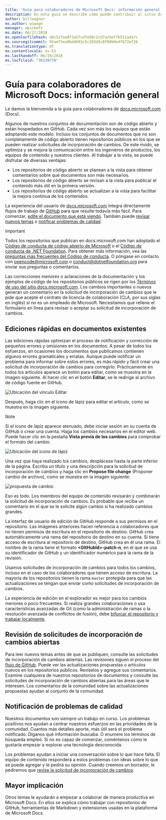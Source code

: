 ```yaml
---
title: 'Guía para colaboradores de Microsoft Docs: información general'
description: En esta guía se describe cómo puede contribuir al sitio de documentación de Microsoft docs.microsoft.com.
author: billwagner
ms.author: wiwagn
manager: wpickett
ms.date: 04/17/2018
ms.openlocfilehash: a0c52fea8f3a57cdfe89c2cd7a24ef7b511ada7c
ms.sourcegitcommit: 92aef5ea8bdd692c5c393d5c8f99b9e4f672ef2b
ms.translationtype: HT
ms.contentlocale: es-ES
ms.lasthandoff: 06/19/2018
ms.locfileid: "36239778"
---
```

# <a name="microsoft-docs-contributor-guide-overview"></a>Guía para colaboradores de Microsoft Docs: información general

Le damos la bienvenida a la guía para colaboradores de [docs.microsoft.com](https://docs.microsoft.com) (Docs).

Algunos de nuestros conjuntos de documentación son de código abierto y están hospedados en GitHub. Cada vez son más los equipos que están adoptando este modelo. Incluso los conjuntos de documentos que no son completamente de código abierto tienen repositorios públicos en los que se pueden realizar solicitudes de incorporación de cambios. De este modo, se optimiza y se mejora la comunicación entre los ingenieros de productos, los equipos de contenido y nuestros clientes. Al trabajar a la vista, se puede disfrutar de diversas ventajas:

- Los repositorios de código abierto se planean a la vista para obtener comentarios sobre qué documentos son más necesarios.
- Los repositorios de código abierto se revisan a la vista para publicar el contenido más útil en la primera versión.
- Los repositorios de código abierto se actualizan a la vista para facilitar la mejora continua de los contenidos.

La experiencia del usuario de [docs.microsoft.com](https://docs.microsoft.com) integra directamente flujos de trabajo de [GitHub](https://github.com) para que resulte todavía más fácil. Para comenzar, [edite el documento que está viendo](#quick-edits-to-existing-documents). También puede [revisar nuevos temas](#review-open-prs) o [notificar problemas de calidad](#create-quality-issues).

> [!IMPORTANT]
> Todos los repositorios que publican en docs.microsoft.com han adoptado el [Código de conducta de código abierto de Microsoft](https://opensource.microsoft.com/codeofconduct/) o el [Código de conducta de .NET Foundation](https://dotnetfoundation.org/code-of-conduct). Para obtener más información, vea las [preguntas más frecuentes del Código de conducta](https://opensource.microsoft.com/codeofconduct/faq/). O póngase en contacto con [opencode@microsoft.com](mailto:opencode@microsoft.com) o [conduct@dotnetfoundation.org](mailto:conduct@dotnetfoundation.org) para enviar sus preguntas o comentarios.<br>
>
> Las correcciones menores o aclaraciones de la documentación y los ejemplos de código de los repositorios públicos se rigen por los [Términos de uso del sitio docs.microsoft.com](https://docs.microsoft.com/legal/termsofuse). Los cambios importantes o nuevos generan un comentario en la solicitud de incorporación de cambios que le pide que acepte el contrato de licencia de colaboración (CLA, por sus siglas en inglés) si no es un empleado de Microsoft. Necesitamos que rellene el formulario en línea para revisar o aceptar su solicitud de incorporación de cambios.

## <a name="quick-edits-to-existing-documents"></a>Ediciones rápidas en documentos existentes

Las ediciones rápidas optimizan el proceso de notificación y corrección de pequeños errores y omisiones en los documentos. A pesar de todos los esfuerzos, en ocasiones los documentos que publicamos contienen algunos errores gramaticales y erratas. Aunque puede notificar un problema para informar sobre estos errores, es más rápido y fácil crear una solicitud de incorporación de cambios para corregirlo. Prácticamente en todos los artículos aparece un botón para editar, como se muestra en la imagen siguiente. Al hacer clic en el botón **Editar**, se le redirige al archivo de código fuente en GitHub.

![Ubicación del vínculo Editar](./media/index/edit-article.png)

Después, haga clic en el icono de lápiz para editar el artículo, como se muestra en la imagen siguiente.

> [!NOTE]
> Si el icono de lápiz aparece atenuado, debe iniciar sesión en su cuenta de GitHub o crear una cuenta. Haga los cambios necesarios en el editor web. Puede hacer clic en la pestaña **Vista previa de los cambios** para comprobar el formato del cambio.

![Ubicación del icono de lápiz](./media/index/editicon.png)

Una vez que haya realizado los cambios, desplácese hasta la parte inferior de la página. Escriba un título y una descripción para la solicitud de incorporación de cambios y haga clic en **Propose file change** (Proponer cambio de archivo), como se muestra en la imagen siguiente:

![propuesta de cambio](./media/index/submit-pull-request.png)

Eso es todo. Los miembros del equipo de contenido revisarán y combinarán la solicitud de incorporación de cambios. Es probable que reciba un comentario en el que se le solicite algún cambio si ha realizado cambios grandes.

La interfaz de usuario de edición de GitHub responde a sus permisos en el repositorio. Las imágenes anteriores hacen referencia a colaboradores que no tienen permisos de escritura en el repositorio de destino. GitHub crea automáticamente una rama del repositorio de destino en su cuenta. Si tiene acceso de escritura al repositorio de destino, GitHub crea en él una rama. El nombre de la rama tiene el formato **\<GitHubId\>-patch-n**, en el que se usa su identificador de GitHub y un identificador numérico para la rama de la revisión.

Usamos solicitudes de incorporación de cambios para todos los cambios, incluso en el caso de los colaboradores que tienen acceso de escritura. La mayoría de los repositorios tienen la rama `master` protegida para que las actualizaciones se tengan que enviar como solicitudes de incorporación de cambios.

La experiencia de edición en el explorador es mejor para los cambios menores o poco frecuentes. Si realiza grandes colaboraciones o usa características avanzadas de Git (como la administración de ramas o la resolución avanzada de conflictos de fusión), debe [bifurcar el repositorio y trabajar localmente](how-to-write-workflows-major.md).

## <a name="review-open-prs"></a>Revisión de solicitudes de incorporación de cambios abiertas

Para leer nuevos temas antes de que se publiquen, consulte las solicitudes de incorporación de cambios abiertas. Las revisiones siguen el proceso del [flujo de GitHub](https://guides.github.com/introduction/flow/). Puede ver las actualizaciones propuestas o artículos nuevos en los repositorios públicos. Revíselos y agregue sus comentarios. Examine cualquiera de nuestros repositorios de documentos y consulte las solicitudes de incorporación de cambios abiertas para las áreas que le interesen. Los comentarios de la comunidad sobre las actualizaciones propuestas ayudan al conjunto de la comunidad.

## <a name="create-quality-issues"></a>Notificación de problemas de calidad

Nuestros documentos son siempre un trabajo en curso. Los problemas positivos nos ayudan a centrar nuestros esfuerzos en las prioridades de la comunidad. Cuantos más detalles aporte, más útil será el problema notificado. Díganos qué información buscaba. O enumere los términos de búsqueda empleó. Si no es capaz de comenzar, coméntenos cómo le gustaría empezar a explorar una tecnología desconocida.

Los problemas ayudan a iniciar una conversación sobre lo que hace falta. El equipo de contenido responderá a estos problemas con ideas sobre lo que se puede agregar y le pedirá su opinión. Cuando creemos un borrador, le pediremos que [revise la solicitud de incorporación de cambios](#review-open-prs).

## <a name="get-more-involved"></a>Mayor implicación

Otros temas le ayudarán a empezar a colaborar de manera productiva en Microsoft Docs. En ellos se explica cómo trabajar con repositorios de GitHub, herramientas de Markdown y extensiones usadas en la plataforma de Microsoft Docs.

